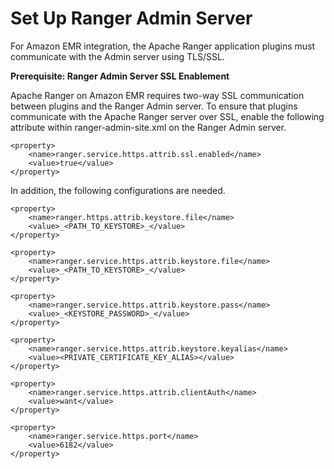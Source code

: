 # Set Up Ranger Admin Server<a name="emr-ranger-admin"></a>

For Amazon EMR integration, the Apache Ranger application plugins must communicate with the Admin server using TLS/SSL\.

**Prerequisite: Ranger Admin Server SSL Enablement**

Apache Ranger on Amazon EMR requires two\-way SSL communication between plugins and the Ranger Admin server\. To ensure that plugins communicate with the Apache Ranger server over SSL, enable the following attribute within ranger\-admin\-site\.xml on the Ranger Admin server\.

```
<property>
    <name>ranger.service.https.attrib.ssl.enabled</name>
    <value>true</value>
</property>
```

In addition, the following configurations are needed\.

```
<property>
    <name>ranger.https.attrib.keystore.file</name>
    <value>_<PATH_TO_KEYSTORE>_</value>
</property>

<property>
    <name>ranger.service.https.attrib.keystore.file</name>
    <value>_<PATH_TO_KEYSTORE>_</value>
</property>

<property>
    <name>ranger.service.https.attrib.keystore.pass</name>
    <value>_<KEYSTORE_PASSWORD>_</value>
</property>

<property>
    <name>ranger.service.https.attrib.keystore.keyalias</name>
    <value><PRIVATE_CERTIFICATE_KEY_ALIAS></value>
</property>

<property>
    <name>ranger.service.https.attrib.clientAuth</name>
    <value>want</value>
</property>

<property>
    <name>ranger.service.https.port</name>
    <value>6182</value>
</property>
```